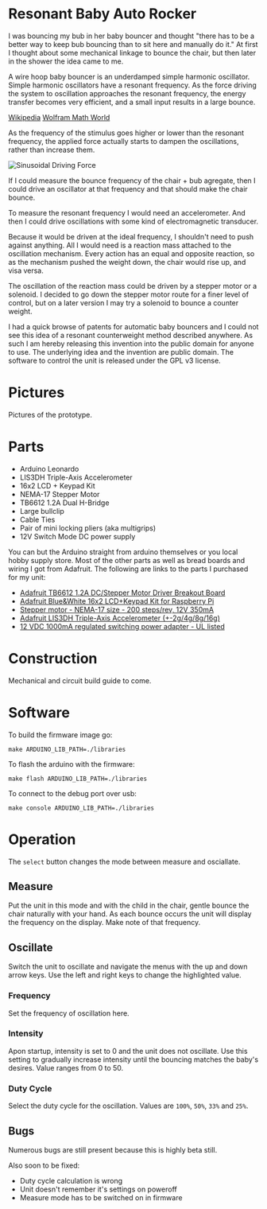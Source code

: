 Resonant Baby Auto Rocker
=========================

I was bouncing my bub in her baby bouncer and thought "there has to be
a better way to keep bub bouncing than to sit here and manually do
it." At first I thought about some mechanical linkage to bounce the
chair, but then later in the shower the idea came to me.

A wire hoop baby bouncer is an underdamped simple harmonic
oscillator. Simple harmonic oscillators have a resonant frequency. As
the force driving the system to oscillation approaches the resonant
frequency, the energy transfer becomes very efficient, and a small
input results in a large bounce.

[Wikipedia](https://en.wikipedia.org/wiki/Harmonic_oscillator#Sinusoidal_driving_force)
[Wolfram Math World](http://mathworld.wolfram.com/UnderdampedSimpleHarmonicMotion.html)

As the frequency of the stimulus goes higher or lower than the
resonant frequency, the applied force actually starts to dampen the
oscillations, rather than increase them.

![Sinusoidal Driving Force](https://upload.wikimedia.org/wikipedia/commons/thumb/7/77/Mplwp_resonance_zeta_envelope.svg/600px-Mplwp_resonance_zeta_envelope.svg.png)

If I could measure the bounce frequency of the chair + bub agregate,
then I could drive an oscillator at that frequency and that should
make the chair bounce.

To measure the resonant frequency I would need an accelerometer. And
then I could drive oscillations with some kind of electromagnetic
transducer.

Because it would be driven at the ideal frequency, I shouldn't need to
push against anything. All I would need is a reaction mass attached to
the oscillation mechanism. Every action has an equal and opposite
reaction, so as the mechanism pushed the weight down, the chair would
rise up, and visa versa.

The oscillation of the reaction mass could be driven by a stepper
motor or a solenoid. I decided to go down the stepper motor route for
a finer level of control, but on a later version I may try a solenoid
to bounce a counter weight.

I had a quick browse of patents for automatic baby bouncers and I
could not see this idea of a resonant counterweight method described
anywhere. As such I am hereby releasing this invention into the public
domain for anyone to use. The underlying idea and the invention are
public domain.  The software to control the unit is released under the
GPL v3 license.

Pictures
========

Pictures of the prototype.

Parts
=====

 - Arduino Leonardo
 - LIS3DH Triple-Axis Accelerometer
 - 16x2 LCD + Keypad Kit
 - NEMA-17 Stepper Motor
 - TB6612 1.2A Dual H-Bridge
 - Large bullclip
 - Cable Ties
 - Pair of mini locking pliers (aka multigrips)
 - 12V Switch Mode DC power supply

You can but the Arduino straight from arduino themselves or you local
hobby supply store. Most of the other parts as well as bread boards
and wiring I got from Adafruit. The following are links to the parts I
purchased for my unit:

 - [Adafruit TB6612 1.2A DC/Stepper Motor Driver Breakout Board](https://www.adafruit.com/products/2448)
 - [Adafruit Blue&White 16x2 LCD+Keypad Kit for Raspberry Pi](https://www.adafruit.com/products/1115)
 - [Stepper motor - NEMA-17 size - 200 steps/rev, 12V 350mA](https://www.adafruit.com/products/324)
 - [Adafruit LIS3DH Triple-Axis Accelerometer (+-2g/4g/8g/16g)](https://www.adafruit.com/products/2809)
 - [12 VDC 1000mA regulated switching power adapter - UL listed](https://www.adafruit.com/products/798)

Construction
============

Mechanical and circuit build guide to come.

Software
========

To build the firmware image go:

```
make ARDUINO_LIB_PATH=./libraries
```

To flash the arduino with the firmware:

```
make flash ARDUINO_LIB_PATH=./libraries
```

To connect to the debug port over usb:

```
make console ARDUINO_LIB_PATH=./libraries
```

Operation
=========

The `select` button changes the mode between measure and osciallate.

Measure
-------

Put the unit in this mode and with the child in the chair, gentle
bounce the chair naturally with your hand. As each bounce occurs the
unit will display the frequency on the display. Make note of that
frequency.

Oscillate
---------

Switch the unit to oscillate and navigate the menus with the up and
down arrow keys. Use the left and right keys to change the highlighted
value.

### Frequency ###

Set the frequency of oscillation here.

### Intensity ###

Apon startup, intensity is set to 0 and the unit does not
oscillate. Use this setting to gradually increase intensity until the
bouncing matches the baby's desires. Value ranges from 0 to 50.

### Duty Cycle ###

Select the duty cycle for the oscillation. Values are `100%`,
`50%`, `33%` and `25%`.

Bugs
----

Numerous bugs are still present because this is highly beta still.

Also soon to be fixed:

 * Duty cycle calculation is wrong
 * Unit doesn't remember it's settings on poweroff
 * Measure mode has to be switched on in firmware
